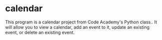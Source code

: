 # calendar
This program is a calendar project from Code Academy's Python class.. It will allow you to view a calendar, add an event to it, update an existing event, or delete an existing event.
